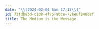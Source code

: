 ```yaml
---
date: "\\[2024-02-04 Sun 17:17\\]"
id: 73fdb93d-c1d8-4f75-9bce-72ee6f240d8f
title: The Medium is the Message
---
```


